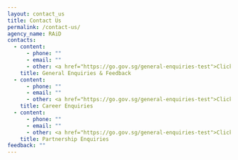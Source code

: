 ```yaml
---
layout: contact_us
title: Contact Us
permalink: /contact-us/
agency_name: RAiD
contacts:
  - content:
      - phone: ""
      - email: ""
      - other: <a href="https://go.gov.sg/general-enquiries-test">Click here</a>
    title: General Enquiries & Feedback
  - content:
      - phone: ""
      - email: ""
      - other: <a href="https://go.gov.sg/general-enquiries-test">Click here</a>
    title: Career Enquiries
  - content:
      - phone: ""
      - email: ""
      - other: <a href="https://go.gov.sg/general-enquiries-test">Click here</a>
    title: Partnership Enquiries
feedback: ""
---
```

